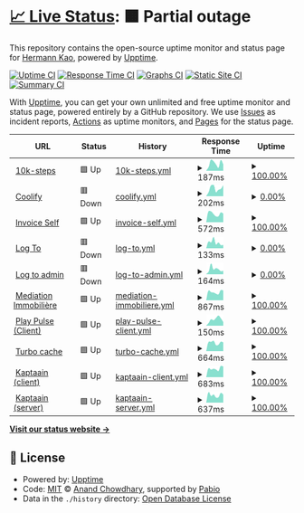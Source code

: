 # [📈 Live Status](https://uptime.itishermann.me): <!--live status--> **🟧 Partial outage**

This repository contains the open-source uptime monitor and status page for [Hermann Kao](https://itishermann.me), powered by [Upptime](https://github.com/upptime/upptime).

[![Uptime CI](https://github.com/itishermann/uptime/workflows/Uptime%20CI/badge.svg)](https://github.com/itishermann/uptime/actions?query=workflow%3A%22Uptime+CI%22)
[![Response Time CI](https://github.com/itishermann/uptime/workflows/Response%20Time%20CI/badge.svg)](https://github.com/itishermann/uptime/actions?query=workflow%3A%22Response+Time+CI%22)
[![Graphs CI](https://github.com/itishermann/uptime/workflows/Graphs%20CI/badge.svg)](https://github.com/itishermann/uptime/actions?query=workflow%3A%22Graphs+CI%22)
[![Static Site CI](https://github.com/itishermann/uptime/workflows/Static%20Site%20CI/badge.svg)](https://github.com/itishermann/uptime/actions?query=workflow%3A%22Static+Site+CI%22)
[![Summary CI](https://github.com/itishermann/uptime/workflows/Summary%20CI/badge.svg)](https://github.com/itishermann/uptime/actions?query=workflow%3A%22Summary+CI%22)

With [Upptime](https://upptime.js.org), you can get your own unlimited and free uptime monitor and status page, powered entirely by a GitHub repository. We use [Issues](https://github.com/itishermann/uptime/issues) as incident reports, [Actions](https://github.com/itishermann/uptime/actions) as uptime monitors, and [Pages](https://uptime.itishermann.me) for the status page.

<!--start: status pages-->
<!-- This summary is generated by Upptime (https://github.com/upptime/upptime) -->
<!-- Do not edit this manually, your changes will be overwritten -->
<!-- prettier-ignore -->
| URL | Status | History | Response Time | Uptime |
| --- | ------ | ------- | ------------- | ------ |
| <img alt="" src="https://icons.duckduckgo.com/ip3/10k-steps.itishermann.me.ico" height="13"> [10k-steps](https://10k-steps.itishermann.me) | 🟩 Up | [10k-steps.yml](https://github.com/itishermann/uptime/commits/HEAD/history/10k-steps.yml) | <details><summary><img alt="Response time graph" src="./graphs/10k-steps/response-time-week.png" height="20"> 187ms</summary><br><a href="https://uptime.itishermann.me/history/10k-steps"><img alt="Response time 183" src="https://img.shields.io/endpoint?url=https%3A%2F%2Fraw.githubusercontent.com%2Fitishermann%2Fuptime%2FHEAD%2Fapi%2F10k-steps%2Fresponse-time.json"></a><br><a href="https://uptime.itishermann.me/history/10k-steps"><img alt="24-hour response time 81" src="https://img.shields.io/endpoint?url=https%3A%2F%2Fraw.githubusercontent.com%2Fitishermann%2Fuptime%2FHEAD%2Fapi%2F10k-steps%2Fresponse-time-day.json"></a><br><a href="https://uptime.itishermann.me/history/10k-steps"><img alt="7-day response time 187" src="https://img.shields.io/endpoint?url=https%3A%2F%2Fraw.githubusercontent.com%2Fitishermann%2Fuptime%2FHEAD%2Fapi%2F10k-steps%2Fresponse-time-week.json"></a><br><a href="https://uptime.itishermann.me/history/10k-steps"><img alt="30-day response time 194" src="https://img.shields.io/endpoint?url=https%3A%2F%2Fraw.githubusercontent.com%2Fitishermann%2Fuptime%2FHEAD%2Fapi%2F10k-steps%2Fresponse-time-month.json"></a><br><a href="https://uptime.itishermann.me/history/10k-steps"><img alt="1-year response time 183" src="https://img.shields.io/endpoint?url=https%3A%2F%2Fraw.githubusercontent.com%2Fitishermann%2Fuptime%2FHEAD%2Fapi%2F10k-steps%2Fresponse-time-year.json"></a></details> | <details><summary><a href="https://uptime.itishermann.me/history/10k-steps">100.00%</a></summary><a href="https://uptime.itishermann.me/history/10k-steps"><img alt="All-time uptime 100.00%" src="https://img.shields.io/endpoint?url=https%3A%2F%2Fraw.githubusercontent.com%2Fitishermann%2Fuptime%2FHEAD%2Fapi%2F10k-steps%2Fuptime.json"></a><br><a href="https://uptime.itishermann.me/history/10k-steps"><img alt="24-hour uptime 100.00%" src="https://img.shields.io/endpoint?url=https%3A%2F%2Fraw.githubusercontent.com%2Fitishermann%2Fuptime%2FHEAD%2Fapi%2F10k-steps%2Fuptime-day.json"></a><br><a href="https://uptime.itishermann.me/history/10k-steps"><img alt="7-day uptime 100.00%" src="https://img.shields.io/endpoint?url=https%3A%2F%2Fraw.githubusercontent.com%2Fitishermann%2Fuptime%2FHEAD%2Fapi%2F10k-steps%2Fuptime-week.json"></a><br><a href="https://uptime.itishermann.me/history/10k-steps"><img alt="30-day uptime 100.00%" src="https://img.shields.io/endpoint?url=https%3A%2F%2Fraw.githubusercontent.com%2Fitishermann%2Fuptime%2FHEAD%2Fapi%2F10k-steps%2Fuptime-month.json"></a><br><a href="https://uptime.itishermann.me/history/10k-steps"><img alt="1-year uptime 100.00%" src="https://img.shields.io/endpoint?url=https%3A%2F%2Fraw.githubusercontent.com%2Fitishermann%2Fuptime%2FHEAD%2Fapi%2F10k-steps%2Fuptime-year.json"></a></details>
| <img alt="" src="https://icons.duckduckgo.com/ip3/coolify.itishermann.me.ico" height="13"> [Coolify](https://coolify.itishermann.me) | 🟥 Down | [coolify.yml](https://github.com/itishermann/uptime/commits/HEAD/history/coolify.yml) | <details><summary><img alt="Response time graph" src="./graphs/coolify/response-time-week.png" height="20"> 202ms</summary><br><a href="https://uptime.itishermann.me/history/coolify"><img alt="Response time 493" src="https://img.shields.io/endpoint?url=https%3A%2F%2Fraw.githubusercontent.com%2Fitishermann%2Fuptime%2FHEAD%2Fapi%2Fcoolify%2Fresponse-time.json"></a><br><a href="https://uptime.itishermann.me/history/coolify"><img alt="24-hour response time 81" src="https://img.shields.io/endpoint?url=https%3A%2F%2Fraw.githubusercontent.com%2Fitishermann%2Fuptime%2FHEAD%2Fapi%2Fcoolify%2Fresponse-time-day.json"></a><br><a href="https://uptime.itishermann.me/history/coolify"><img alt="7-day response time 202" src="https://img.shields.io/endpoint?url=https%3A%2F%2Fraw.githubusercontent.com%2Fitishermann%2Fuptime%2FHEAD%2Fapi%2Fcoolify%2Fresponse-time-week.json"></a><br><a href="https://uptime.itishermann.me/history/coolify"><img alt="30-day response time 177" src="https://img.shields.io/endpoint?url=https%3A%2F%2Fraw.githubusercontent.com%2Fitishermann%2Fuptime%2FHEAD%2Fapi%2Fcoolify%2Fresponse-time-month.json"></a><br><a href="https://uptime.itishermann.me/history/coolify"><img alt="1-year response time 493" src="https://img.shields.io/endpoint?url=https%3A%2F%2Fraw.githubusercontent.com%2Fitishermann%2Fuptime%2FHEAD%2Fapi%2Fcoolify%2Fresponse-time-year.json"></a></details> | <details><summary><a href="https://uptime.itishermann.me/history/coolify">0.00%</a></summary><a href="https://uptime.itishermann.me/history/coolify"><img alt="All-time uptime 48.92%" src="https://img.shields.io/endpoint?url=https%3A%2F%2Fraw.githubusercontent.com%2Fitishermann%2Fuptime%2FHEAD%2Fapi%2Fcoolify%2Fuptime.json"></a><br><a href="https://uptime.itishermann.me/history/coolify"><img alt="24-hour uptime 0.00%" src="https://img.shields.io/endpoint?url=https%3A%2F%2Fraw.githubusercontent.com%2Fitishermann%2Fuptime%2FHEAD%2Fapi%2Fcoolify%2Fuptime-day.json"></a><br><a href="https://uptime.itishermann.me/history/coolify"><img alt="7-day uptime 0.00%" src="https://img.shields.io/endpoint?url=https%3A%2F%2Fraw.githubusercontent.com%2Fitishermann%2Fuptime%2FHEAD%2Fapi%2Fcoolify%2Fuptime-week.json"></a><br><a href="https://uptime.itishermann.me/history/coolify"><img alt="30-day uptime 0.00%" src="https://img.shields.io/endpoint?url=https%3A%2F%2Fraw.githubusercontent.com%2Fitishermann%2Fuptime%2FHEAD%2Fapi%2Fcoolify%2Fuptime-month.json"></a><br><a href="https://uptime.itishermann.me/history/coolify"><img alt="1-year uptime 48.92%" src="https://img.shields.io/endpoint?url=https%3A%2F%2Fraw.githubusercontent.com%2Fitishermann%2Fuptime%2FHEAD%2Fapi%2Fcoolify%2Fuptime-year.json"></a></details>
| <img alt="" src="https://icons.duckduckgo.com/ip3/invoiceshelf.itishermann.me.ico" height="13"> [Invoice Self](https://invoiceshelf.itishermann.me) | 🟩 Up | [invoice-self.yml](https://github.com/itishermann/uptime/commits/HEAD/history/invoice-self.yml) | <details><summary><img alt="Response time graph" src="./graphs/invoice-self/response-time-week.png" height="20"> 572ms</summary><br><a href="https://uptime.itishermann.me/history/invoice-self"><img alt="Response time 581" src="https://img.shields.io/endpoint?url=https%3A%2F%2Fraw.githubusercontent.com%2Fitishermann%2Fuptime%2FHEAD%2Fapi%2Finvoice-self%2Fresponse-time.json"></a><br><a href="https://uptime.itishermann.me/history/invoice-self"><img alt="24-hour response time 585" src="https://img.shields.io/endpoint?url=https%3A%2F%2Fraw.githubusercontent.com%2Fitishermann%2Fuptime%2FHEAD%2Fapi%2Finvoice-self%2Fresponse-time-day.json"></a><br><a href="https://uptime.itishermann.me/history/invoice-self"><img alt="7-day response time 572" src="https://img.shields.io/endpoint?url=https%3A%2F%2Fraw.githubusercontent.com%2Fitishermann%2Fuptime%2FHEAD%2Fapi%2Finvoice-self%2Fresponse-time-week.json"></a><br><a href="https://uptime.itishermann.me/history/invoice-self"><img alt="30-day response time 559" src="https://img.shields.io/endpoint?url=https%3A%2F%2Fraw.githubusercontent.com%2Fitishermann%2Fuptime%2FHEAD%2Fapi%2Finvoice-self%2Fresponse-time-month.json"></a><br><a href="https://uptime.itishermann.me/history/invoice-self"><img alt="1-year response time 581" src="https://img.shields.io/endpoint?url=https%3A%2F%2Fraw.githubusercontent.com%2Fitishermann%2Fuptime%2FHEAD%2Fapi%2Finvoice-self%2Fresponse-time-year.json"></a></details> | <details><summary><a href="https://uptime.itishermann.me/history/invoice-self">100.00%</a></summary><a href="https://uptime.itishermann.me/history/invoice-self"><img alt="All-time uptime 99.98%" src="https://img.shields.io/endpoint?url=https%3A%2F%2Fraw.githubusercontent.com%2Fitishermann%2Fuptime%2FHEAD%2Fapi%2Finvoice-self%2Fuptime.json"></a><br><a href="https://uptime.itishermann.me/history/invoice-self"><img alt="24-hour uptime 100.00%" src="https://img.shields.io/endpoint?url=https%3A%2F%2Fraw.githubusercontent.com%2Fitishermann%2Fuptime%2FHEAD%2Fapi%2Finvoice-self%2Fuptime-day.json"></a><br><a href="https://uptime.itishermann.me/history/invoice-self"><img alt="7-day uptime 100.00%" src="https://img.shields.io/endpoint?url=https%3A%2F%2Fraw.githubusercontent.com%2Fitishermann%2Fuptime%2FHEAD%2Fapi%2Finvoice-self%2Fuptime-week.json"></a><br><a href="https://uptime.itishermann.me/history/invoice-self"><img alt="30-day uptime 100.00%" src="https://img.shields.io/endpoint?url=https%3A%2F%2Fraw.githubusercontent.com%2Fitishermann%2Fuptime%2FHEAD%2Fapi%2Finvoice-self%2Fuptime-month.json"></a><br><a href="https://uptime.itishermann.me/history/invoice-self"><img alt="1-year uptime 99.98%" src="https://img.shields.io/endpoint?url=https%3A%2F%2Fraw.githubusercontent.com%2Fitishermann%2Fuptime%2FHEAD%2Fapi%2Finvoice-self%2Fuptime-year.json"></a></details>
| <img alt="" src="https://icons.duckduckgo.com/ip3/log-to.itishermann.me.ico" height="13"> [Log To](https://log-to.itishermann.me) | 🟥 Down | [log-to.yml](https://github.com/itishermann/uptime/commits/HEAD/history/log-to.yml) | <details><summary><img alt="Response time graph" src="./graphs/log-to/response-time-week.png" height="20"> 133ms</summary><br><a href="https://uptime.itishermann.me/history/log-to"><img alt="Response time 452" src="https://img.shields.io/endpoint?url=https%3A%2F%2Fraw.githubusercontent.com%2Fitishermann%2Fuptime%2FHEAD%2Fapi%2Flog-to%2Fresponse-time.json"></a><br><a href="https://uptime.itishermann.me/history/log-to"><img alt="24-hour response time 80" src="https://img.shields.io/endpoint?url=https%3A%2F%2Fraw.githubusercontent.com%2Fitishermann%2Fuptime%2FHEAD%2Fapi%2Flog-to%2Fresponse-time-day.json"></a><br><a href="https://uptime.itishermann.me/history/log-to"><img alt="7-day response time 133" src="https://img.shields.io/endpoint?url=https%3A%2F%2Fraw.githubusercontent.com%2Fitishermann%2Fuptime%2FHEAD%2Fapi%2Flog-to%2Fresponse-time-week.json"></a><br><a href="https://uptime.itishermann.me/history/log-to"><img alt="30-day response time 160" src="https://img.shields.io/endpoint?url=https%3A%2F%2Fraw.githubusercontent.com%2Fitishermann%2Fuptime%2FHEAD%2Fapi%2Flog-to%2Fresponse-time-month.json"></a><br><a href="https://uptime.itishermann.me/history/log-to"><img alt="1-year response time 452" src="https://img.shields.io/endpoint?url=https%3A%2F%2Fraw.githubusercontent.com%2Fitishermann%2Fuptime%2FHEAD%2Fapi%2Flog-to%2Fresponse-time-year.json"></a></details> | <details><summary><a href="https://uptime.itishermann.me/history/log-to">0.00%</a></summary><a href="https://uptime.itishermann.me/history/log-to"><img alt="All-time uptime 48.90%" src="https://img.shields.io/endpoint?url=https%3A%2F%2Fraw.githubusercontent.com%2Fitishermann%2Fuptime%2FHEAD%2Fapi%2Flog-to%2Fuptime.json"></a><br><a href="https://uptime.itishermann.me/history/log-to"><img alt="24-hour uptime 0.00%" src="https://img.shields.io/endpoint?url=https%3A%2F%2Fraw.githubusercontent.com%2Fitishermann%2Fuptime%2FHEAD%2Fapi%2Flog-to%2Fuptime-day.json"></a><br><a href="https://uptime.itishermann.me/history/log-to"><img alt="7-day uptime 0.00%" src="https://img.shields.io/endpoint?url=https%3A%2F%2Fraw.githubusercontent.com%2Fitishermann%2Fuptime%2FHEAD%2Fapi%2Flog-to%2Fuptime-week.json"></a><br><a href="https://uptime.itishermann.me/history/log-to"><img alt="30-day uptime 0.00%" src="https://img.shields.io/endpoint?url=https%3A%2F%2Fraw.githubusercontent.com%2Fitishermann%2Fuptime%2FHEAD%2Fapi%2Flog-to%2Fuptime-month.json"></a><br><a href="https://uptime.itishermann.me/history/log-to"><img alt="1-year uptime 48.90%" src="https://img.shields.io/endpoint?url=https%3A%2F%2Fraw.githubusercontent.com%2Fitishermann%2Fuptime%2FHEAD%2Fapi%2Flog-to%2Fuptime-year.json"></a></details>
| <img alt="" src="https://icons.duckduckgo.com/ip3/log-to-admin.itishermann.me.ico" height="13"> [Log to admin](https://log-to-admin.itishermann.me) | 🟥 Down | [log-to-admin.yml](https://github.com/itishermann/uptime/commits/HEAD/history/log-to-admin.yml) | <details><summary><img alt="Response time graph" src="./graphs/log-to-admin/response-time-week.png" height="20"> 164ms</summary><br><a href="https://uptime.itishermann.me/history/log-to-admin"><img alt="Response time 422" src="https://img.shields.io/endpoint?url=https%3A%2F%2Fraw.githubusercontent.com%2Fitishermann%2Fuptime%2FHEAD%2Fapi%2Flog-to-admin%2Fresponse-time.json"></a><br><a href="https://uptime.itishermann.me/history/log-to-admin"><img alt="24-hour response time 291" src="https://img.shields.io/endpoint?url=https%3A%2F%2Fraw.githubusercontent.com%2Fitishermann%2Fuptime%2FHEAD%2Fapi%2Flog-to-admin%2Fresponse-time-day.json"></a><br><a href="https://uptime.itishermann.me/history/log-to-admin"><img alt="7-day response time 164" src="https://img.shields.io/endpoint?url=https%3A%2F%2Fraw.githubusercontent.com%2Fitishermann%2Fuptime%2FHEAD%2Fapi%2Flog-to-admin%2Fresponse-time-week.json"></a><br><a href="https://uptime.itishermann.me/history/log-to-admin"><img alt="30-day response time 152" src="https://img.shields.io/endpoint?url=https%3A%2F%2Fraw.githubusercontent.com%2Fitishermann%2Fuptime%2FHEAD%2Fapi%2Flog-to-admin%2Fresponse-time-month.json"></a><br><a href="https://uptime.itishermann.me/history/log-to-admin"><img alt="1-year response time 422" src="https://img.shields.io/endpoint?url=https%3A%2F%2Fraw.githubusercontent.com%2Fitishermann%2Fuptime%2FHEAD%2Fapi%2Flog-to-admin%2Fresponse-time-year.json"></a></details> | <details><summary><a href="https://uptime.itishermann.me/history/log-to-admin">0.00%</a></summary><a href="https://uptime.itishermann.me/history/log-to-admin"><img alt="All-time uptime 48.90%" src="https://img.shields.io/endpoint?url=https%3A%2F%2Fraw.githubusercontent.com%2Fitishermann%2Fuptime%2FHEAD%2Fapi%2Flog-to-admin%2Fuptime.json"></a><br><a href="https://uptime.itishermann.me/history/log-to-admin"><img alt="24-hour uptime 0.00%" src="https://img.shields.io/endpoint?url=https%3A%2F%2Fraw.githubusercontent.com%2Fitishermann%2Fuptime%2FHEAD%2Fapi%2Flog-to-admin%2Fuptime-day.json"></a><br><a href="https://uptime.itishermann.me/history/log-to-admin"><img alt="7-day uptime 0.00%" src="https://img.shields.io/endpoint?url=https%3A%2F%2Fraw.githubusercontent.com%2Fitishermann%2Fuptime%2FHEAD%2Fapi%2Flog-to-admin%2Fuptime-week.json"></a><br><a href="https://uptime.itishermann.me/history/log-to-admin"><img alt="30-day uptime 0.00%" src="https://img.shields.io/endpoint?url=https%3A%2F%2Fraw.githubusercontent.com%2Fitishermann%2Fuptime%2FHEAD%2Fapi%2Flog-to-admin%2Fuptime-month.json"></a><br><a href="https://uptime.itishermann.me/history/log-to-admin"><img alt="1-year uptime 48.90%" src="https://img.shields.io/endpoint?url=https%3A%2F%2Fraw.githubusercontent.com%2Fitishermann%2Fuptime%2FHEAD%2Fapi%2Flog-to-admin%2Fuptime-year.json"></a></details>
| <img alt="" src="https://icons.duckduckgo.com/ip3/mediation-immobiliere.com.ico" height="13"> [Mediation Immobilière](https://mediation-immobiliere.com) | 🟩 Up | [mediation-immobiliere.yml](https://github.com/itishermann/uptime/commits/HEAD/history/mediation-immobiliere.yml) | <details><summary><img alt="Response time graph" src="./graphs/mediation-immobiliere/response-time-week.png" height="20"> 867ms</summary><br><a href="https://uptime.itishermann.me/history/mediation-immobiliere"><img alt="Response time 789" src="https://img.shields.io/endpoint?url=https%3A%2F%2Fraw.githubusercontent.com%2Fitishermann%2Fuptime%2FHEAD%2Fapi%2Fmediation-immobiliere%2Fresponse-time.json"></a><br><a href="https://uptime.itishermann.me/history/mediation-immobiliere"><img alt="24-hour response time 1039" src="https://img.shields.io/endpoint?url=https%3A%2F%2Fraw.githubusercontent.com%2Fitishermann%2Fuptime%2FHEAD%2Fapi%2Fmediation-immobiliere%2Fresponse-time-day.json"></a><br><a href="https://uptime.itishermann.me/history/mediation-immobiliere"><img alt="7-day response time 867" src="https://img.shields.io/endpoint?url=https%3A%2F%2Fraw.githubusercontent.com%2Fitishermann%2Fuptime%2FHEAD%2Fapi%2Fmediation-immobiliere%2Fresponse-time-week.json"></a><br><a href="https://uptime.itishermann.me/history/mediation-immobiliere"><img alt="30-day response time 785" src="https://img.shields.io/endpoint?url=https%3A%2F%2Fraw.githubusercontent.com%2Fitishermann%2Fuptime%2FHEAD%2Fapi%2Fmediation-immobiliere%2Fresponse-time-month.json"></a><br><a href="https://uptime.itishermann.me/history/mediation-immobiliere"><img alt="1-year response time 789" src="https://img.shields.io/endpoint?url=https%3A%2F%2Fraw.githubusercontent.com%2Fitishermann%2Fuptime%2FHEAD%2Fapi%2Fmediation-immobiliere%2Fresponse-time-year.json"></a></details> | <details><summary><a href="https://uptime.itishermann.me/history/mediation-immobiliere">100.00%</a></summary><a href="https://uptime.itishermann.me/history/mediation-immobiliere"><img alt="All-time uptime 99.98%" src="https://img.shields.io/endpoint?url=https%3A%2F%2Fraw.githubusercontent.com%2Fitishermann%2Fuptime%2FHEAD%2Fapi%2Fmediation-immobiliere%2Fuptime.json"></a><br><a href="https://uptime.itishermann.me/history/mediation-immobiliere"><img alt="24-hour uptime 100.00%" src="https://img.shields.io/endpoint?url=https%3A%2F%2Fraw.githubusercontent.com%2Fitishermann%2Fuptime%2FHEAD%2Fapi%2Fmediation-immobiliere%2Fuptime-day.json"></a><br><a href="https://uptime.itishermann.me/history/mediation-immobiliere"><img alt="7-day uptime 100.00%" src="https://img.shields.io/endpoint?url=https%3A%2F%2Fraw.githubusercontent.com%2Fitishermann%2Fuptime%2FHEAD%2Fapi%2Fmediation-immobiliere%2Fuptime-week.json"></a><br><a href="https://uptime.itishermann.me/history/mediation-immobiliere"><img alt="30-day uptime 100.00%" src="https://img.shields.io/endpoint?url=https%3A%2F%2Fraw.githubusercontent.com%2Fitishermann%2Fuptime%2FHEAD%2Fapi%2Fmediation-immobiliere%2Fuptime-month.json"></a><br><a href="https://uptime.itishermann.me/history/mediation-immobiliere"><img alt="1-year uptime 99.98%" src="https://img.shields.io/endpoint?url=https%3A%2F%2Fraw.githubusercontent.com%2Fitishermann%2Fuptime%2FHEAD%2Fapi%2Fmediation-immobiliere%2Fuptime-year.json"></a></details>
| <img alt="" src="https://icons.duckduckgo.com/ip3/play-pulse.itishermann.me.ico" height="13"> [Play Pulse (Client)](https://play-pulse.itishermann.me) | 🟩 Up | [play-pulse-client.yml](https://github.com/itishermann/uptime/commits/HEAD/history/play-pulse-client.yml) | <details><summary><img alt="Response time graph" src="./graphs/play-pulse-client/response-time-week.png" height="20"> 150ms</summary><br><a href="https://uptime.itishermann.me/history/play-pulse-client"><img alt="Response time 166" src="https://img.shields.io/endpoint?url=https%3A%2F%2Fraw.githubusercontent.com%2Fitishermann%2Fuptime%2FHEAD%2Fapi%2Fplay-pulse-client%2Fresponse-time.json"></a><br><a href="https://uptime.itishermann.me/history/play-pulse-client"><img alt="24-hour response time 167" src="https://img.shields.io/endpoint?url=https%3A%2F%2Fraw.githubusercontent.com%2Fitishermann%2Fuptime%2FHEAD%2Fapi%2Fplay-pulse-client%2Fresponse-time-day.json"></a><br><a href="https://uptime.itishermann.me/history/play-pulse-client"><img alt="7-day response time 150" src="https://img.shields.io/endpoint?url=https%3A%2F%2Fraw.githubusercontent.com%2Fitishermann%2Fuptime%2FHEAD%2Fapi%2Fplay-pulse-client%2Fresponse-time-week.json"></a><br><a href="https://uptime.itishermann.me/history/play-pulse-client"><img alt="30-day response time 156" src="https://img.shields.io/endpoint?url=https%3A%2F%2Fraw.githubusercontent.com%2Fitishermann%2Fuptime%2FHEAD%2Fapi%2Fplay-pulse-client%2Fresponse-time-month.json"></a><br><a href="https://uptime.itishermann.me/history/play-pulse-client"><img alt="1-year response time 166" src="https://img.shields.io/endpoint?url=https%3A%2F%2Fraw.githubusercontent.com%2Fitishermann%2Fuptime%2FHEAD%2Fapi%2Fplay-pulse-client%2Fresponse-time-year.json"></a></details> | <details><summary><a href="https://uptime.itishermann.me/history/play-pulse-client">100.00%</a></summary><a href="https://uptime.itishermann.me/history/play-pulse-client"><img alt="All-time uptime 98.70%" src="https://img.shields.io/endpoint?url=https%3A%2F%2Fraw.githubusercontent.com%2Fitishermann%2Fuptime%2FHEAD%2Fapi%2Fplay-pulse-client%2Fuptime.json"></a><br><a href="https://uptime.itishermann.me/history/play-pulse-client"><img alt="24-hour uptime 100.00%" src="https://img.shields.io/endpoint?url=https%3A%2F%2Fraw.githubusercontent.com%2Fitishermann%2Fuptime%2FHEAD%2Fapi%2Fplay-pulse-client%2Fuptime-day.json"></a><br><a href="https://uptime.itishermann.me/history/play-pulse-client"><img alt="7-day uptime 100.00%" src="https://img.shields.io/endpoint?url=https%3A%2F%2Fraw.githubusercontent.com%2Fitishermann%2Fuptime%2FHEAD%2Fapi%2Fplay-pulse-client%2Fuptime-week.json"></a><br><a href="https://uptime.itishermann.me/history/play-pulse-client"><img alt="30-day uptime 100.00%" src="https://img.shields.io/endpoint?url=https%3A%2F%2Fraw.githubusercontent.com%2Fitishermann%2Fuptime%2FHEAD%2Fapi%2Fplay-pulse-client%2Fuptime-month.json"></a><br><a href="https://uptime.itishermann.me/history/play-pulse-client"><img alt="1-year uptime 98.70%" src="https://img.shields.io/endpoint?url=https%3A%2F%2Fraw.githubusercontent.com%2Fitishermann%2Fuptime%2FHEAD%2Fapi%2Fplay-pulse-client%2Fuptime-year.json"></a></details>
| <img alt="" src="https://icons.duckduckgo.com/ip3/turbo.itishermann.me.ico" height="13"> [Turbo cache](https://turbo.itishermann.me) | 🟩 Up | [turbo-cache.yml](https://github.com/itishermann/uptime/commits/HEAD/history/turbo-cache.yml) | <details><summary><img alt="Response time graph" src="./graphs/turbo-cache/response-time-week.png" height="20"> 664ms</summary><br><a href="https://uptime.itishermann.me/history/turbo-cache"><img alt="Response time 709" src="https://img.shields.io/endpoint?url=https%3A%2F%2Fraw.githubusercontent.com%2Fitishermann%2Fuptime%2FHEAD%2Fapi%2Fturbo-cache%2Fresponse-time.json"></a><br><a href="https://uptime.itishermann.me/history/turbo-cache"><img alt="24-hour response time 700" src="https://img.shields.io/endpoint?url=https%3A%2F%2Fraw.githubusercontent.com%2Fitishermann%2Fuptime%2FHEAD%2Fapi%2Fturbo-cache%2Fresponse-time-day.json"></a><br><a href="https://uptime.itishermann.me/history/turbo-cache"><img alt="7-day response time 664" src="https://img.shields.io/endpoint?url=https%3A%2F%2Fraw.githubusercontent.com%2Fitishermann%2Fuptime%2FHEAD%2Fapi%2Fturbo-cache%2Fresponse-time-week.json"></a><br><a href="https://uptime.itishermann.me/history/turbo-cache"><img alt="30-day response time 620" src="https://img.shields.io/endpoint?url=https%3A%2F%2Fraw.githubusercontent.com%2Fitishermann%2Fuptime%2FHEAD%2Fapi%2Fturbo-cache%2Fresponse-time-month.json"></a><br><a href="https://uptime.itishermann.me/history/turbo-cache"><img alt="1-year response time 709" src="https://img.shields.io/endpoint?url=https%3A%2F%2Fraw.githubusercontent.com%2Fitishermann%2Fuptime%2FHEAD%2Fapi%2Fturbo-cache%2Fresponse-time-year.json"></a></details> | <details><summary><a href="https://uptime.itishermann.me/history/turbo-cache">100.00%</a></summary><a href="https://uptime.itishermann.me/history/turbo-cache"><img alt="All-time uptime 99.94%" src="https://img.shields.io/endpoint?url=https%3A%2F%2Fraw.githubusercontent.com%2Fitishermann%2Fuptime%2FHEAD%2Fapi%2Fturbo-cache%2Fuptime.json"></a><br><a href="https://uptime.itishermann.me/history/turbo-cache"><img alt="24-hour uptime 100.00%" src="https://img.shields.io/endpoint?url=https%3A%2F%2Fraw.githubusercontent.com%2Fitishermann%2Fuptime%2FHEAD%2Fapi%2Fturbo-cache%2Fuptime-day.json"></a><br><a href="https://uptime.itishermann.me/history/turbo-cache"><img alt="7-day uptime 100.00%" src="https://img.shields.io/endpoint?url=https%3A%2F%2Fraw.githubusercontent.com%2Fitishermann%2Fuptime%2FHEAD%2Fapi%2Fturbo-cache%2Fuptime-week.json"></a><br><a href="https://uptime.itishermann.me/history/turbo-cache"><img alt="30-day uptime 100.00%" src="https://img.shields.io/endpoint?url=https%3A%2F%2Fraw.githubusercontent.com%2Fitishermann%2Fuptime%2FHEAD%2Fapi%2Fturbo-cache%2Fuptime-month.json"></a><br><a href="https://uptime.itishermann.me/history/turbo-cache"><img alt="1-year uptime 99.94%" src="https://img.shields.io/endpoint?url=https%3A%2F%2Fraw.githubusercontent.com%2Fitishermann%2Fuptime%2FHEAD%2Fapi%2Fturbo-cache%2Fuptime-year.json"></a></details>
| <img alt="" src="https://icons.duckduckgo.com/ip3/app.kaptaain.com.ico" height="13"> [Kaptaain (client)](https://app.kaptaain.com/api/health) | 🟩 Up | [kaptaain-client.yml](https://github.com/itishermann/uptime/commits/HEAD/history/kaptaain-client.yml) | <details><summary><img alt="Response time graph" src="./graphs/kaptaain-client/response-time-week.png" height="20"> 683ms</summary><br><a href="https://uptime.itishermann.me/history/kaptaain-client"><img alt="Response time 625" src="https://img.shields.io/endpoint?url=https%3A%2F%2Fraw.githubusercontent.com%2Fitishermann%2Fuptime%2FHEAD%2Fapi%2Fkaptaain-client%2Fresponse-time.json"></a><br><a href="https://uptime.itishermann.me/history/kaptaain-client"><img alt="24-hour response time 719" src="https://img.shields.io/endpoint?url=https%3A%2F%2Fraw.githubusercontent.com%2Fitishermann%2Fuptime%2FHEAD%2Fapi%2Fkaptaain-client%2Fresponse-time-day.json"></a><br><a href="https://uptime.itishermann.me/history/kaptaain-client"><img alt="7-day response time 683" src="https://img.shields.io/endpoint?url=https%3A%2F%2Fraw.githubusercontent.com%2Fitishermann%2Fuptime%2FHEAD%2Fapi%2Fkaptaain-client%2Fresponse-time-week.json"></a><br><a href="https://uptime.itishermann.me/history/kaptaain-client"><img alt="30-day response time 617" src="https://img.shields.io/endpoint?url=https%3A%2F%2Fraw.githubusercontent.com%2Fitishermann%2Fuptime%2FHEAD%2Fapi%2Fkaptaain-client%2Fresponse-time-month.json"></a><br><a href="https://uptime.itishermann.me/history/kaptaain-client"><img alt="1-year response time 625" src="https://img.shields.io/endpoint?url=https%3A%2F%2Fraw.githubusercontent.com%2Fitishermann%2Fuptime%2FHEAD%2Fapi%2Fkaptaain-client%2Fresponse-time-year.json"></a></details> | <details><summary><a href="https://uptime.itishermann.me/history/kaptaain-client">100.00%</a></summary><a href="https://uptime.itishermann.me/history/kaptaain-client"><img alt="All-time uptime 99.99%" src="https://img.shields.io/endpoint?url=https%3A%2F%2Fraw.githubusercontent.com%2Fitishermann%2Fuptime%2FHEAD%2Fapi%2Fkaptaain-client%2Fuptime.json"></a><br><a href="https://uptime.itishermann.me/history/kaptaain-client"><img alt="24-hour uptime 100.00%" src="https://img.shields.io/endpoint?url=https%3A%2F%2Fraw.githubusercontent.com%2Fitishermann%2Fuptime%2FHEAD%2Fapi%2Fkaptaain-client%2Fuptime-day.json"></a><br><a href="https://uptime.itishermann.me/history/kaptaain-client"><img alt="7-day uptime 100.00%" src="https://img.shields.io/endpoint?url=https%3A%2F%2Fraw.githubusercontent.com%2Fitishermann%2Fuptime%2FHEAD%2Fapi%2Fkaptaain-client%2Fuptime-week.json"></a><br><a href="https://uptime.itishermann.me/history/kaptaain-client"><img alt="30-day uptime 100.00%" src="https://img.shields.io/endpoint?url=https%3A%2F%2Fraw.githubusercontent.com%2Fitishermann%2Fuptime%2FHEAD%2Fapi%2Fkaptaain-client%2Fuptime-month.json"></a><br><a href="https://uptime.itishermann.me/history/kaptaain-client"><img alt="1-year uptime 99.99%" src="https://img.shields.io/endpoint?url=https%3A%2F%2Fraw.githubusercontent.com%2Fitishermann%2Fuptime%2FHEAD%2Fapi%2Fkaptaain-client%2Fuptime-year.json"></a></details>
| <img alt="" src="https://icons.duckduckgo.com/ip3/api.kaptaain.com.ico" height="13"> [Kaptaain (server)](https://api.kaptaain.com/health) | 🟩 Up | [kaptaain-server.yml](https://github.com/itishermann/uptime/commits/HEAD/history/kaptaain-server.yml) | <details><summary><img alt="Response time graph" src="./graphs/kaptaain-server/response-time-week.png" height="20"> 637ms</summary><br><a href="https://uptime.itishermann.me/history/kaptaain-server"><img alt="Response time 642" src="https://img.shields.io/endpoint?url=https%3A%2F%2Fraw.githubusercontent.com%2Fitishermann%2Fuptime%2FHEAD%2Fapi%2Fkaptaain-server%2Fresponse-time.json"></a><br><a href="https://uptime.itishermann.me/history/kaptaain-server"><img alt="24-hour response time 750" src="https://img.shields.io/endpoint?url=https%3A%2F%2Fraw.githubusercontent.com%2Fitishermann%2Fuptime%2FHEAD%2Fapi%2Fkaptaain-server%2Fresponse-time-day.json"></a><br><a href="https://uptime.itishermann.me/history/kaptaain-server"><img alt="7-day response time 637" src="https://img.shields.io/endpoint?url=https%3A%2F%2Fraw.githubusercontent.com%2Fitishermann%2Fuptime%2FHEAD%2Fapi%2Fkaptaain-server%2Fresponse-time-week.json"></a><br><a href="https://uptime.itishermann.me/history/kaptaain-server"><img alt="30-day response time 625" src="https://img.shields.io/endpoint?url=https%3A%2F%2Fraw.githubusercontent.com%2Fitishermann%2Fuptime%2FHEAD%2Fapi%2Fkaptaain-server%2Fresponse-time-month.json"></a><br><a href="https://uptime.itishermann.me/history/kaptaain-server"><img alt="1-year response time 642" src="https://img.shields.io/endpoint?url=https%3A%2F%2Fraw.githubusercontent.com%2Fitishermann%2Fuptime%2FHEAD%2Fapi%2Fkaptaain-server%2Fresponse-time-year.json"></a></details> | <details><summary><a href="https://uptime.itishermann.me/history/kaptaain-server">100.00%</a></summary><a href="https://uptime.itishermann.me/history/kaptaain-server"><img alt="All-time uptime 100.00%" src="https://img.shields.io/endpoint?url=https%3A%2F%2Fraw.githubusercontent.com%2Fitishermann%2Fuptime%2FHEAD%2Fapi%2Fkaptaain-server%2Fuptime.json"></a><br><a href="https://uptime.itishermann.me/history/kaptaain-server"><img alt="24-hour uptime 100.00%" src="https://img.shields.io/endpoint?url=https%3A%2F%2Fraw.githubusercontent.com%2Fitishermann%2Fuptime%2FHEAD%2Fapi%2Fkaptaain-server%2Fuptime-day.json"></a><br><a href="https://uptime.itishermann.me/history/kaptaain-server"><img alt="7-day uptime 100.00%" src="https://img.shields.io/endpoint?url=https%3A%2F%2Fraw.githubusercontent.com%2Fitishermann%2Fuptime%2FHEAD%2Fapi%2Fkaptaain-server%2Fuptime-week.json"></a><br><a href="https://uptime.itishermann.me/history/kaptaain-server"><img alt="30-day uptime 100.00%" src="https://img.shields.io/endpoint?url=https%3A%2F%2Fraw.githubusercontent.com%2Fitishermann%2Fuptime%2FHEAD%2Fapi%2Fkaptaain-server%2Fuptime-month.json"></a><br><a href="https://uptime.itishermann.me/history/kaptaain-server"><img alt="1-year uptime 100.00%" src="https://img.shields.io/endpoint?url=https%3A%2F%2Fraw.githubusercontent.com%2Fitishermann%2Fuptime%2FHEAD%2Fapi%2Fkaptaain-server%2Fuptime-year.json"></a></details>

<!--end: status pages-->

[**Visit our status website →**](https://uptime.itishermann.me)

## 📄 License

- Powered by: [Upptime](https://github.com/upptime/upptime)
- Code: [MIT](./LICENSE) © [Anand Chowdhary](https://anandchowdhary.com), supported by [Pabio](https://pabio.com)
- Data in the `./history` directory: [Open Database License](https://opendatacommons.org/licenses/odbl/1-0/)
